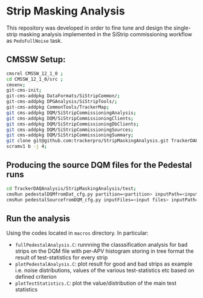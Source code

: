 # Strip Masking Analysis 

This repository was developed in order to fine tune and design the single-strip masking analysis implemented in the SiStrip commissioning workflow as ```PedsFullNoise``` task.

## CMSSW Setup:

```sh
cmsrel CMSSW_12_1_0 ;
cd CMSSW_12_1_0/src ;
cmsenv;		      
git-cms-init; 
git-cms-addpkg DataFormats/SiStripCommon/;
git-cms-addpkg DPGAnalysis/SiStripTools/;
git-cms-addpkg CommonTools/TrackerMap;
git cms-addpkg DQM/SiStripCommissioningAnalysis;
git cms-addpkg DQM/SiStripCommissioningClients;
git cms-addpkg DQM/SiStripCommissioningDbClients;
git cms-addpkg DQM/SiStripCommissioningSources;	 
git cms-addpkg DQM/SiStripCommissioningSummary;
git clone git@github.com:trackerpro/StripMaskingAnalysis.git TrackerDAQAnalysis/StripMaskingAnalysis
scramv1 b -j 4;
```

## Producing the source DQM files for the Pedestal runs

```sh
cd TrackerDAQAnalysis/StripMaskingAnalysis/test;
cmsRun pedestalDQMfromDat_cfg.py partition=<partition> inputPath=<input path for the dat files> doFEDErr=<make map of bad channels> runNumber=<Run number to pick files in the /opt/cmssw directory>
cmsRun pedestalSourcefromDQM_cfg.py inputFiles=<input files> inputPath=<input path for DQM files>
```

## Run the analysis

Using the codes located in ```macros``` directory. In particular:

* ```fullPedestalAnalysis.C```: runnning the classsification analysis for bad strips on the DQM file with per-APV histogram storing in tree format the result of test-statistics for every strip
* ```plotPedestalAnalysis.C```: plot result for good and bad strips as example i.e. noise distributions, values of the various test-statistics etc based on defined criterion
* ```plotTestStatistics.C```: plot the value/distribution of the main test statistics
